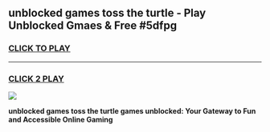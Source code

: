 
## unblocked games toss the turtle - Play Unblocked Gmaes & Free #5dfpg
<h3>
<a href="https://news.freeplayer.one?title=unblocked_games_toss_the_turtle&ref=24F">CLICK TO PLAY</a></h3>
<hr>

<h3>
<a href="https://news.freeplayer.one?title=unblocked_games_toss_the_turtle&ref=24F">CLICK 2 PLAY</a>
  
</h3>

<a href="https://news.freeplayer.one?title=unblocked_games_toss_the_turtle&ref=24F/"><img src="https://clearcache.store/games.png"></a>


**unblocked games toss the turtle games unblocked: Your Gateway to Fun and Accessible Online Gaming**
